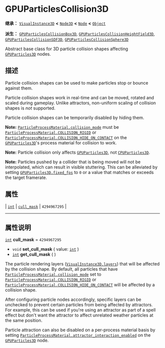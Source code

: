 <!-- ⚠ 请勿编辑本文件 ⚠ -->
<!-- 本文档使用脚本从 WeDot 引擎源码仓库生成。 -->
<!-- 生成脚本：https://github.com/WeDot-Engine/WeDot/tree/4.3/doc/tools/make_md.py； -->
<!-- 原文件：https://github.com/WeDot-Engine/WeDot/tree/4.3/doc/classes/GPUParticlesCollision3D.xml。 -->

<div id="_class_gpuparticlescollision3d"></div>

# GPUParticlesCollision3D

**继承：** [`VisualInstance3D`](class_visualinstance3d.md) **<** [`Node3D`](class_node3d.md) **<** [`Node`](class_node.md) **<** [`Object`](class_object.md)

**派生：** [`GPUParticlesCollisionBox3D`](class_gpuparticlescollisionbox3d.md), [`GPUParticlesCollisionHeightField3D`](class_gpuparticlescollisionheightfield3d.md), [`GPUParticlesCollisionSDF3D`](class_gpuparticlescollisionsdf3d.md), [`GPUParticlesCollisionSphere3D`](class_gpuparticlescollisionsphere3d.md)

Abstract base class for 3D particle collision shapes affecting [`GPUParticles3D`](class_gpuparticles3d.md) nodes.

## 描述

Particle collision shapes can be used to make particles stop or bounce against them.

Particle collision shapes work in real-time and can be moved, rotated and scaled during gameplay. Unlike attractors, non-uniform scaling of collision shapes is *not* supported.

Particle collision shapes can be temporarily disabled by hiding them.

 **Note:** [`ParticleProcessMaterial.collision_mode`](#class_particleprocessmaterial_property_collision_mode) must be [`ParticleProcessMaterial.COLLISION_RIGID`](#class_particleprocessmaterial_constant_collision_rigid) or [`ParticleProcessMaterial.COLLISION_HIDE_ON_CONTACT`](#class_particleprocessmaterial_constant_collision_hide_on_contact) on the [`GPUParticles3D`](class_gpuparticles3d.md)'s process material for collision to work.

 **Note:** Particle collision only affects [`GPUParticles3D`](class_gpuparticles3d.md), not [`CPUParticles3D`](class_cpuparticles3d.md).

 **Note:** Particles pushed by a collider that is being moved will not be interpolated, which can result in visible stuttering. This can be alleviated by setting [`GPUParticles3D.fixed_fps`](#class_gpuparticles3d_property_fixed_fps) to `0` or a value that matches or exceeds the target framerate.

## 属性

| [`int`](class_int.md) | [`cull_mask`](#class_gpuparticlescollision3d_property_cull_mask) | ``4294967295`` |

<!-- rst-class:: classref-section-separator -->

---

## 属性说明

<div id="_class_gpuparticlescollision3d_property_cull_mask"></div>

[`int`](class_int.md) **cull_mask** = ``4294967295`` <div id="class_gpuparticlescollision3d_property_cull_mask"></div>

- `void` **set_cull_mask** ( value: [`int`](class_int.md) )
- [`int`](class_int.md) **get_cull_mask** ( )

The particle rendering layers ([`VisualInstance3D.layers`](#class_visualinstance3d_property_layers)) that will be affected by the collision shape. By default, all particles that have [`ParticleProcessMaterial.collision_mode`](#class_particleprocessmaterial_property_collision_mode) set to [`ParticleProcessMaterial.COLLISION_RIGID`](#class_particleprocessmaterial_constant_collision_rigid) or [`ParticleProcessMaterial.COLLISION_HIDE_ON_CONTACT`](#class_particleprocessmaterial_constant_collision_hide_on_contact) will be affected by a collision shape.

After configuring particle nodes accordingly, specific layers can be unchecked to prevent certain particles from being affected by attractors. For example, this can be used if you're using an attractor as part of a spell effect but don't want the attractor to affect unrelated weather particles at the same position.

Particle attraction can also be disabled on a per-process material basis by setting [`ParticleProcessMaterial.attractor_interaction_enabled`](#class_particleprocessmaterial_property_attractor_interaction_enabled) on the [`GPUParticles3D`](class_gpuparticles3d.md) node.

[^virtual]: 本方法通常需要用户覆盖才能生效。
[^const]: 本方法无副作用，不会修改该实例的任何成员变量。
[^vararg]: 本方法除了能接受在此处描述的参数外，还能够继续接受任意数量的参数。
[^constructor]: 本方法用于构造某个类型。
[^static]: 调用本方法无需实例，可直接使用类名进行调用。
[^operator]: 本方法描述的是使用本类型作为左操作数的有效运算符。
[^bitfield]: 这个值是由下列位标志构成位掩码的整数。
[^void]: 无返回值。
